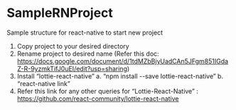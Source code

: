 # SampleRNProject
Sample structure for react-native to start new project



1. Copy project to your desired directory
2. Rename project to desired name (Refer this doc: https://docs.google.com/document/d/1tdMZbBjyUadCAn5JFgm851IGdaZ-R-9yzmkTifJ0uEI/edit?usp=sharing)
3. Install “lottie-react-native” 
	a. “npm install --save lottie-react-native” 
	b. “react-native link” 
4. Refer this link for any other queries for “Lottie-React-Native” : https://github.com/react-community/lottie-react-native


